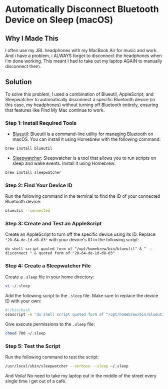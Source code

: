 # Automatically Disconnect Bluetooth Device on Sleep (macOS)

## Why I Made This

I often use my JBL headphones with my MacBook Air for music and work. And i have a problem, i ALWAYS forget to disconnect the headphones when i'm done working. This meant I had to take out my laptop AGAIN to manually disconnect them.

## Solution

To solve this problem, I used a combination of Blueutil, AppleScript, and Sleepwatcher to automatically disconnect a specific Bluetooth device (in this case, my headphones) without turning off Bluetooth entirely, ensuring that features like Find My Mac continue to work.

### Step 1: Install Required Tools

- [Blueutil](https://github.com/toy/blueutil): Blueutil is a command-line utility for managing Bluetooth on macOS. You can install it using Homebrew with the following command:

```bash
brew install blueutil
```

- [Sleepwatcher](https://github.com/Erik1002/autosleep): Sleepwatcher is a tool that allows you to run scripts on sleep and wake events. Install it using Homebrew:

```bash
brew install sleepwatcher
```

### Step 2: Find Your Device ID

Run the following command in the terminal to find the ID of your connected Bluetooth device:

```bash
blueutil --connected
```

### Step 3: Create and Test an AppleScript

Create an AppleScript to turn off the specific device using its ID. Replace `"20-64-de-1d-d8-03"` with your device's ID in the following script:

```applescript
do shell script quoted form of "/opt/homebrew/bin/blueutil" & " --disconnect " & quoted form of "20-64-de-1d-d8-03"
```

### Step 4: Create a Sleepwatcher File

Create a `.sleep` file in your home directory:

```bash
vi ~/.sleep
```

Add the following script to the `.sleep` file. Make sure to replace the device ID with your own:

```bash
#!/bin/bash
osascript -e 'do shell script quoted form of "/opt/homebrew/bin/blueutil" & " --disconnect " & quoted form of "20-64-de-1d-d8-03"'
```

Give execute permissions to the `.sleep` file:

```bash
chmod 700 ~/.sleep
```

### Step 5: Test the Script

Run the following command to test the script:

```bash
/usr/local/sbin/sleepwatcher --verbose --sleep ~/.sleep
```

And Voila! No need to take my laptop out in the middle of the street every single time i get out of a café.
